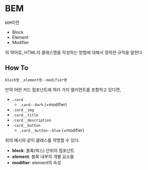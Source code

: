 # BEM

`BEM`이란

- Block
- Element
- Modifier

의 약어로, HTML의 클래스명을 작성하는 방법에 대해서 정의한 규칙을 말한다. 

## How To

`block명__element명--modifier명`

만약 어떤 카드 컴포넌트에 여러 가지 엘리먼트를 포함하고 있다면,

- `.card`
  - `.card--dark` (+modifier)
- `.card__img`
- `.card__title`
- `.card__description`
- `.card__button`
  - `.card__button--blue` (+modifier)

위의 예시와 같이 클래스를 작명할 수 있다. 

- **block**: 블록(박스) 단위의 컴포넌트
- **element**: 블록 내부의 개별 요소들
- **modifier**: element의 속성
